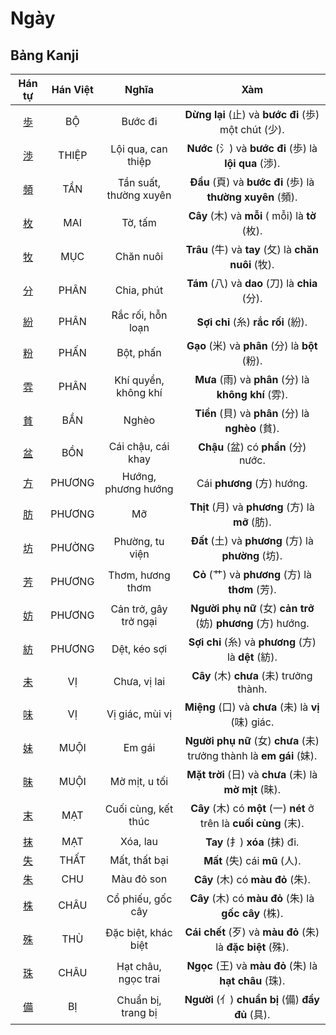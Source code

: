 <link href="styles.css" rel="stylesheet">

# Ngày

## Bảng Kanji

| Hán tự | Hán Việt | Nghĩa | Xàm |
| :---: | :---: | :---: | :---: |
| [<span class="stroke-order">歩</span>](https://mazii.net/vi-VN/search/kanji/javi/%E6%AD%A9) | BỘ | Bước đi | **Dừng lại** (止) và **bước đi** (歩) một chút (少). |
| [<span class="stroke-order">渉</span>](https://mazii.net/vi-VN/search/kanji/javi/%E6%B8%89) | THIỆP | Lội qua, can thiệp | **Nước** (氵) và **bước đi** (歩) là **lội qua** (渉). |
| [<span class="stroke-order">頻</span>](https://mazii.net/vi-VN/search/kanji/javi/%E9%A0%BB) | TẦN | Tần suất, thường xuyên | **Đầu** (頁) và **bước đi** (歩) là **thường xuyên** (頻). |
| [<span class="stroke-order">枚</span>](https://mazii.net/vi-VN/search/kanji/javi/%E6%9E%9A) | MAI | Tờ, tấm | **Cây** (木) và **mỗi** ( mỗi) là **tờ** (枚). |
| [<span class="stroke-order">牧</span>](https://mazii.net/vi-VN/search/kanji/javi/%E7%89%A7) | MỤC | Chăn nuôi | **Trâu** (牛) và **tay** (攵) là **chăn nuôi** (牧). |
| [<span class="stroke-order">分</span>](https://mazii.net/vi-VN/search/kanji/javi/%E5%88%86) | PHÂN | Chia, phút | **Tám** (八) và **dao** (刀) là **chia** (分). |
| [<span class="stroke-order">紛</span>](https://mazii.net/vi-VN/search/kanji/javi/%E7%B4%9B) | PHÂN | Rắc rối, hỗn loạn | **Sợi chỉ** (糸) **rắc rối** (紛). |
| [<span class="stroke-order">粉</span>](https://mazii.net/vi-VN/search/kanji/javi/%E7%B2%89) | PHẤN | Bột, phấn | **Gạo** (米) và **phân** (分) là **bột** (粉). |
| [<span class="stroke-order">雰</span>](https://mazii.net/vi-VN/search/kanji/javi/%E9%9B%B0) | PHÂN | Khí quyển, không khí | **Mưa** (雨) và **phân** (分) là **không khí** (雰). |
| [<span class="stroke-order">貧</span>](https://mazii.net/vi-VN/search/kanji/javi/%E8%B2%A7) | BẦN | Nghèo | **Tiền** (貝) và **phân** (分) là **nghèo** (貧). |
| [<span class="stroke-order">盆</span>](https://mazii.net/vi-VN/search/kanji/javi/%E7%9B%86) | BỒN | Cái chậu, cái khay | **Chậu** (盆) có **phần** (分) nước. |
| [<span class="stroke-order">方</span>](https://mazii.net/vi-VN/search/kanji/javi/%E6%96%B9) | PHƯƠNG | Hướng, phương hướng | Cái **phương** (方) hướng. |
| [<span class="stroke-order">肪</span>](https://mazii.net/vi-VN/search/kanji/javi/%E8%82%AA) | PHƯƠNG | Mỡ | **Thịt** (月) và **phương** (方) là **mỡ** (肪). |
| [<span class="stroke-order">坊</span>](https://mazii.net/vi-VN/search/kanji/javi/%E5%9D%8A) | PHƯỜNG | Phường, tu viện | **Đất** (土) và **phương** (方) là **phường** (坊). |
| [<span class="stroke-order">芳</span>](https://mazii.net/vi-VN/search/kanji/javi/%E8%8A%B3) | PHƯƠNG | Thơm, hương thơm | **Cỏ** (艹) và **phương** (方) là **thơm** (芳). |
| [<span class="stroke-order">妨</span>](https://mazii.net/vi-VN/search/kanji/javi/%E5%A6%A8) | PHƯƠNG | Cản trở, gây trở ngại | **Người phụ nữ** (女) **cản trở** (妨) **phương** (方) hướng. |
| [<span class="stroke-order">紡</span>](https://mazii.net/vi-VN/search/kanji/javi/%E7%B4%A1) | PHƯƠNG | Dệt, kéo sợi | **Sợi chỉ** (糸) và **phương** (方) là **dệt** (紡). |
| [<span class="stroke-order">未</span>](https://mazii.net/vi-VN/search/kanji/javi/%E6%9C%AA) | VỊ | Chưa, vị lai | **Cây** (木) **chưa** (未) trưởng thành. |
| [<span class="stroke-order">味</span>](https://mazii.net/vi-VN/search/kanji/javi/%E5%91%B3) | VỊ | Vị giác, mùi vị | **Miệng** (口) và **chưa** (未) là **vị** (味) giác. |
| [<span class="stroke-order">妹</span>](https://mazii.net/vi-VN/search/kanji/javi/%E5%A6%B9) | MUỘI | Em gái | **Người phụ nữ** (女) **chưa** (未) trưởng thành là **em gái** (妹). |
| [<span class="stroke-order">昧</span>](https://mazii.net/vi-VN/search/kanji/javi/%E6%98%A7) | MUỘI | Mờ mịt, u tối | **Mặt trời** (日) và **chưa** (未) là **mờ mịt** (昧). |
| [<span class="stroke-order">末</span>](https://mazii.net/vi-VN/search/kanji/javi/%E6%9C%AB) | MẠT | Cuối cùng, kết thúc | **Cây** (木) có **một** (一) **nét** ở trên là **cuối cùng** (末). |
| [<span class="stroke-order">抹</span>](https://mazii.net/vi-VN/search/kanji/javi/%E6%8A%B9) | MẠT | Xóa, lau | **Tay** (扌) **xóa** (抹) đi. |
| [<span class="stroke-order">失</span>](https://mazii.net/vi-VN/search/kanji/javi/%E5%A4%B1) | THẤT | Mất, thất bại | **Mất** (失) cái **mũ** (人). |
| [<span class="stroke-order">朱</span>](https://mazii.net/vi-VN/search/kanji/javi/%E6%9C%B1) | CHU | Màu đỏ son | **Cây** (木) có **màu đỏ** (朱). |
| [<span class="stroke-order">株</span>](https://mazii.net/vi-VN/search/kanji/javi/%E6%A0%AA) | CHÂU | Cổ phiếu, gốc cây | **Cây** (木) có **màu đỏ** (朱) là **gốc cây** (株). |
| [<span class="stroke-order">殊</span>](https://mazii.net/vi-VN/search/kanji/javi/%E6%AE%8A) | THÙ | Đặc biệt, khác biệt | **Cái chết** (歹) và **màu đỏ** (朱) là **đặc biệt** (殊). |
| [<span class="stroke-order">珠</span>](https://mazii.net/vi-VN/search/kanji/javi/%E7%8F%A0) | CHÂU | Hạt châu, ngọc trai | **Ngọc** (王) và **màu đỏ** (朱) là **hạt châu** (珠). |
| [<span class="stroke-order">備</span>](https://mazii.net/vi-VN/search/kanji/javi/%E5%82%99) | BỊ | Chuẩn bị, trang bị | **Người** (亻) **chuẩn bị** (備) **đầy đủ** (具). |

